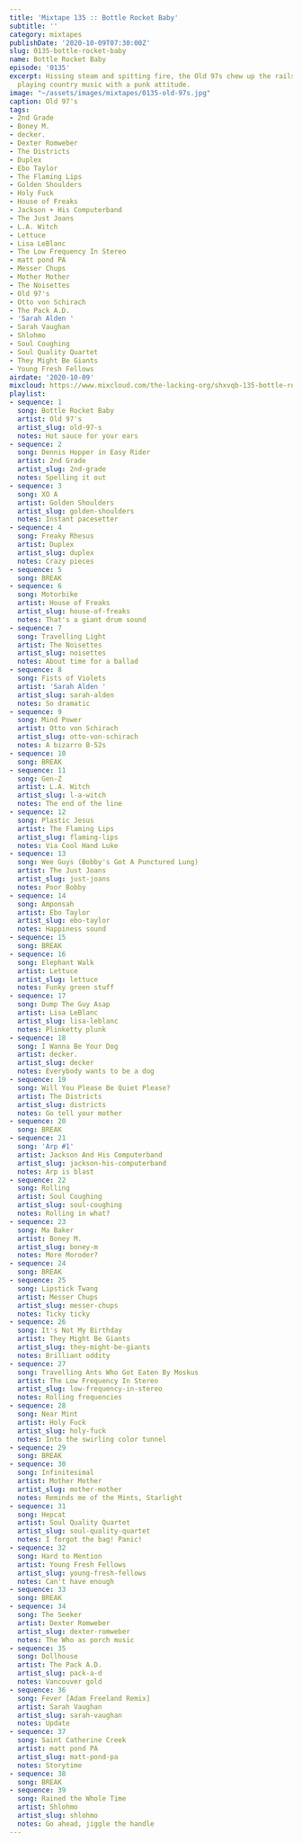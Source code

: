 ```yaml
---
title: 'Mixtape 135 :: Bottle Rocket Baby'
subtitle: ''
category: mixtapes
publishDate: '2020-10-09T07:30:00Z'
slug: 0135-bottle-rocket-baby
name: Bottle Rocket Baby
episode: '0135'
excerpt: Hissing steam and spitting fire, the Old 97s chew up the rails and cross-ties  by
  playing country music with a punk attitude.
image: "~/assets/images/mixtapes/0135-old-97s.jpg"
caption: Old 97's
tags:
- 2nd Grade
- Boney M.
- decker.
- Dexter Romweber
- The Districts
- Duplex
- Ebo Taylor
- The Flaming Lips
- Golden Shoulders
- Holy Fuck
- House of Freaks
- Jackson + His Computerband
- The Just Joans
- L.A. Witch
- Lettuce
- Lisa LeBlanc
- The Low Frequency In Stereo
- matt pond PA
- Messer Chups
- Mother Mother
- The Noisettes
- Old 97's
- Otto von Schirach
- The Pack A.D.
- 'Sarah Alden '
- Sarah Vaughan
- Shlohmo
- Soul Coughing
- Soul Quality Quartet
- They Might Be Giants
- Young Fresh Fellows
airdate: '2020-10-09'
mixcloud: https://www.mixcloud.com/the-lacking-org/shxvqb-135-bottle-rocket-baby/
playlist:
- sequence: 1
  song: Bottle Rocket Baby
  artist: Old 97's
  artist_slug: old-97-s
  notes: Hot sauce for your ears
- sequence: 2
  song: Dennis Hopper in Easy Rider
  artist: 2nd Grade
  artist_slug: 2nd-grade
  notes: Spelling it out
- sequence: 3
  song: XO A
  artist: Golden Shoulders
  artist_slug: golden-shoulders
  notes: Instant pacesetter
- sequence: 4
  song: Freaky Rhesus
  artist: Duplex
  artist_slug: duplex
  notes: Crazy pieces
- sequence: 5
  song: BREAK
- sequence: 6
  song: Motorbike
  artist: House of Freaks
  artist_slug: house-of-freaks
  notes: That's a giant drum sound
- sequence: 7
  song: Travelling Light
  artist: The Noisettes
  artist_slug: noisettes
  notes: About time for a ballad
- sequence: 8
  song: Fists of Violets
  artist: 'Sarah Alden '
  artist_slug: sarah-alden
  notes: So dramatic
- sequence: 9
  song: Mind Power
  artist: Otto von Schirach
  artist_slug: otto-von-schirach
  notes: A bizarro B-52s
- sequence: 10
  song: BREAK
- sequence: 11
  song: Gen-Z
  artist: L.A. Witch
  artist_slug: l-a-witch
  notes: The end of the line
- sequence: 12
  song: Plastic Jesus
  artist: The Flaming Lips
  artist_slug: flaming-lips
  notes: Via Cool Hand Luke
- sequence: 13
  song: Wee Guys (Bobby's Got A Punctured Lung)
  artist: The Just Joans
  artist_slug: just-joans
  notes: Poor Bobby
- sequence: 14
  song: Amponsah
  artist: Ebo Taylor
  artist_slug: ebo-taylor
  notes: Happiness sound
- sequence: 15
  song: BREAK
- sequence: 16
  song: Elephant Walk
  artist: Lettuce
  artist_slug: lettuce
  notes: Funky green stuff
- sequence: 17
  song: Dump The Guy Asap
  artist: Lisa LeBlanc
  artist_slug: lisa-leblanc
  notes: Plinketty plunk
- sequence: 18
  song: I Wanna Be Your Dog
  artist: decker.
  artist_slug: decker
  notes: Everybody wants to be a dog
- sequence: 19
  song: Will You Please Be Quiet Please?
  artist: The Districts
  artist_slug: districts
  notes: Go tell your mother
- sequence: 20
  song: BREAK
- sequence: 21
  song: 'Arp #1'
  artist: Jackson And His Computerband
  artist_slug: jackson-his-computerband
  notes: Arp is blast
- sequence: 22
  song: Rolling
  artist: Soul Coughing
  artist_slug: soul-coughing
  notes: Rolling in what?
- sequence: 23
  song: Ma Baker
  artist: Boney M.
  artist_slug: boney-m
  notes: More Moroder?
- sequence: 24
  song: BREAK
- sequence: 25
  song: Lipstick Twang
  artist: Messer Chups
  artist_slug: messer-chups
  notes: Ticky ticky
- sequence: 26
  song: It's Not My Birthday
  artist: They Might Be Giants
  artist_slug: they-might-be-giants
  notes: Brilliant oddity
- sequence: 27
  song: Travelling Ants Who Got Eaten By Moskus
  artist: The Low Frequency In Stereo
  artist_slug: low-frequency-in-stereo
  notes: Rolling frequencies
- sequence: 28
  song: Near Mint
  artist: Holy Fuck
  artist_slug: holy-fuck
  notes: Into the swirling color tunnel
- sequence: 29
  song: BREAK
- sequence: 30
  song: Infinitesimal
  artist: Mother Mother
  artist_slug: mother-mother
  notes: Reminds me of the Mints, Starlight
- sequence: 31
  song: Hepcat
  artist: Soul Quality Quartet
  artist_slug: soul-quality-quartet
  notes: I forgot the bag! Panic!
- sequence: 32
  song: Hard to Mention
  artist: Young Fresh Fellows
  artist_slug: young-fresh-fellows
  notes: Can't have enough
- sequence: 33
  song: BREAK
- sequence: 34
  song: The Seeker
  artist: Dexter Romweber
  artist_slug: dexter-romweber
  notes: The Who as porch music
- sequence: 35
  song: Dollhouse
  artist: The Pack A.D.
  artist_slug: pack-a-d
  notes: Vancouver gold
- sequence: 36
  song: Fever [Adam Freeland Remix]
  artist: Sarah Vaughan
  artist_slug: sarah-vaughan
  notes: Update
- sequence: 37
  song: Saint Catherine Creek
  artist: matt pond PA
  artist_slug: matt-pond-pa
  notes: Storytime
- sequence: 38
  song: BREAK
- sequence: 39
  song: Rained the Whole Time
  artist: Shlohmo
  artist_slug: shlohmo
  notes: Go ahead, jiggle the handle
---
```


